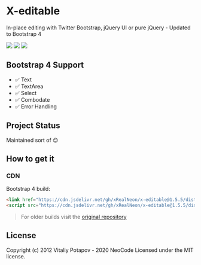 # X-editable
In-place editing with Twitter Bootstrap, jQuery UI or pure jQuery - Updated to Bootstrap 4

[![](https://data.jsdelivr.com/v1/package/gh/xRealNeon/x-editable/badge)](https://www.jsdelivr.com/package/gh/xRealNeon/x-editable)
[![](https://img.shields.io/badge/Demo-BS4-blue?style=flat-square)](https://xrealneon.github.io/x-editable/demo-bs4.html?c=inline)
[![](https://img.shields.io/badge/Documentation-vitalets-brightgreen?style=flat-square)](https://vitalets.github.io/x-editable/docs.html)

## Bootstrap 4 Support
* ✅ Text
* ✅ TextArea
* ✅ Select
* ✅ Combodate
* ✅ Error Handling

## Project Status
Maintained sort of 😉

## How to get it

### CDN
Bootstrap 4 build:
````html
<link href="https://cdn.jsdelivr.net/gh/xRealNeon/x-editable@1.5.5/dist/bootstrap4-editable/css/bootstrap-editable.min.css" rel="stylesheet"/>
<script src="https://cdn.jsdelivr.net/gh/xRealNeon/x-editable@1.5.5/dist/bootstrap4-editable/js/bootstrap-editable.min.js"></script>
````

> For older builds visit the [original repository](https://github.com/vitalets/x-editable#cdn)

## License
Copyright (c) 2012 Vitaliy Potapov - 2020 NeoCode
Licensed under the MIT license.
